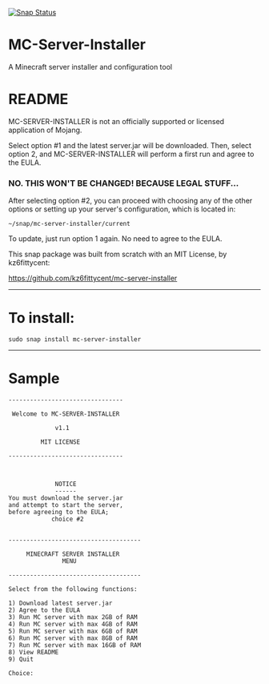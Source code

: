 [![Snap Status](https://build.snapcraft.io/badge/kz6fittycent/mc-server-installer.svg)](https://build.snapcraft.io/user/kz6fittycent/mc-server-installer)

# MC-Server-Installer
A Minecraft server installer and configuration tool

# README

MC-SERVER-INSTALLER is not an officially supported or licensed application of Mojang.

Select option #1 and the latest server.jar will be downloaded. Then, select option 2,
and MC-SERVER-INSTALLER will perform a first run and agree to the EULA.

### NO. THIS WON'T BE CHANGED! BECAUSE LEGAL STUFF...

After selecting option #2, you can proceed with choosing any of the other options or
setting up your server's configuration, which is located in:

 ```
 ~/snap/mc-server-installer/current
 ```
To update, just run option 1 again. No need to agree to the EULA. 


This snap package was built from scratch with an MIT License, by kz6fittycent:
 
https://github.com/kz6fittycent/mc-server-installer
 
------------------------------------------------------------------

# To install:
`sudo snap install mc-server-installer`

-------------------------------------------------------------------

# Sample

```
--------------------------------

 Welcome to MC-SERVER-INSTALLER

             v1.1

         MIT LICENSE

--------------------------------



             NOTICE
             ------
You must download the server.jar
and attempt to start the server,
before agreeing to the EULA;
            choice #2


-------------------------------------

     MINECRAFT SERVER INSTALLER
               MENU              

-------------------------------------

Select from the following functions: 

1) Download latest server.jar
2) Agree to the EULA
3) Run MC server with max 2GB of RAM
4) Run MC server with max 4GB of RAM
5) Run MC server with max 6GB of RAM
6) Run MC server with max 8GB of RAM
7) Run MC server with max 16GB of RAM
8) View README
9) Quit

Choice: 
```
